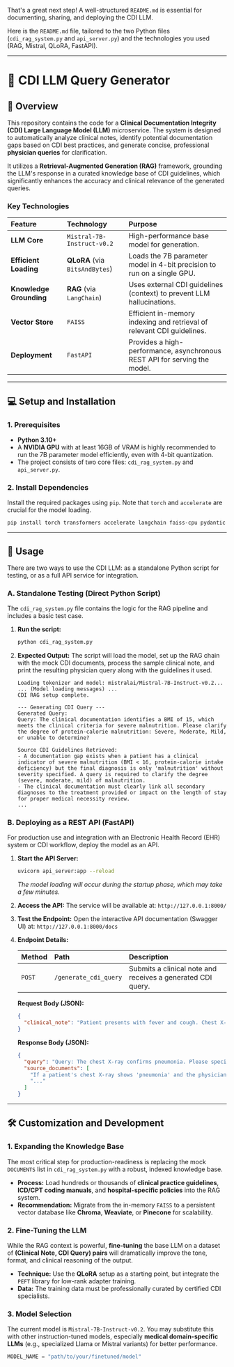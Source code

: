 That's a great next step\! A well-structured `README.md` is essential for documenting, sharing, and deploying the CDI LLM.

Here is the `README.md` file, tailored to the two Python files (`cdi_rag_system.py` and `api_server.py`) and the technologies you used (RAG, Mistral, QLoRA, FastAPI).

-----

# 🏥 CDI LLM Query Generator

## 📝 Overview

This repository contains the code for a **Clinical Documentation Integrity (CDI) Large Language Model (LLM)** microservice. The system is designed to automatically analyze clinical notes, identify potential documentation gaps based on CDI best practices, and generate concise, professional **physician queries** for clarification.

It utilizes a **Retrieval-Augmented Generation (RAG)** framework, grounding the LLM's response in a curated knowledge base of CDI guidelines, which significantly enhances the accuracy and clinical relevance of the generated queries.

### Key Technologies

| Feature | Technology | Purpose |
| :--- | :--- | :--- |
| **LLM Core** | `Mistral-7B-Instruct-v0.2` | High-performance base model for generation. |
| **Efficient Loading** | **QLoRA** (via `BitsAndBytes`) | Loads the 7B parameter model in 4-bit precision to run on a single GPU. |
| **Knowledge Grounding** | **RAG** (via `LangChain`) | Uses external CDI guidelines (context) to prevent LLM hallucinations. |
| **Vector Store** | `FAISS` | Efficient in-memory indexing and retrieval of relevant CDI guidelines. |
| **Deployment** | `FastAPI` | Provides a high-performance, asynchronous REST API for serving the model. |

-----

## 💻 Setup and Installation

### 1\. Prerequisites

  * **Python 3.10+**
  * A **NVIDIA GPU** with at least 16GB of VRAM is highly recommended to run the 7B parameter model efficiently, even with 4-bit quantization.
  * The project consists of two core files: `cdi_rag_system.py` and `api_server.py`.

### 2\. Install Dependencies

Install the required packages using `pip`. Note that `torch` and `accelerate` are crucial for the model loading.

```bash
pip install torch transformers accelerate langchain faiss-cpu pydantic fastapi uvicorn
```

-----

## 🚀 Usage

There are two ways to use the CDI LLM: as a standalone Python script for testing, or as a full API service for integration.

### A. Standalone Testing (Direct Python Script)

The `cdi_rag_system.py` file contains the logic for the RAG pipeline and includes a basic test case.

1.  **Run the script:**

    ```bash
    python cdi_rag_system.py
    ```

2.  **Expected Output:** The script will load the model, set up the RAG chain with the mock CDI documents, process the sample clinical note, and print the resulting physician query along with the guidelines it used.

    ```
    Loading tokenizer and model: mistralai/Mistral-7B-Instruct-v0.2...
    ... (Model loading messages) ...
    CDI RAG setup complete.

    --- Generating CDI Query ---
    Generated Query:
    Query: The clinical documentation identifies a BMI of 15, which meets the clinical criteria for severe malnutrition. Please clarify the degree of protein-calorie malnutrition: Severe, Moderate, Mild, or unable to determine?

    Source CDI Guidelines Retrieved:
    - A documentation gap exists when a patient has a clinical indicator of severe malnutrition (BMI < 16, protein-calorie intake deficiency) but the final diagnosis is only 'malnutrition' without severity specified. A query is required to clarify the degree (severe, moderate, mild) of malnutrition.
    - The clinical documentation must clearly link all secondary diagnoses to the treatment provided or impact on the length of stay for proper medical necessity review.
    ...
    ```

### B. Deploying as a REST API (FastAPI)

For production use and integration with an Electronic Health Record (EHR) system or CDI workflow, deploy the model as an API.

1.  **Start the API Server:**

    ```bash
    uvicorn api_server:app --reload
    ```

    *The model loading will occur during the startup phase, which may take a few minutes.*

2.  **Access the API:**
    The service will be available at: `http://127.0.0.1:8000/`

3.  **Test the Endpoint:**
    Open the interactive API documentation (Swagger UI) at: `http://127.0.0.1:8000/docs`

4.  **Endpoint Details:**

    | Method | Path | Description |
    | :--- | :--- | :--- |
    | `POST` | `/generate_cdi_query` | Submits a clinical note and receives a generated CDI query. |

    **Request Body (JSON):**

    ```json
    {
      "clinical_note": "Patient presents with fever and cough. Chest X-ray positive for pneumonia. No organism specified."
    }
    ```

    **Response Body (JSON):**

    ```json
    {
      "query": "Query: The chest X-ray confirms pneumonia. Please specify the suspected or confirmed causative organism (e.g., Aspiration, Bacterial, Viral, or Unspecified Organism) to ensure accurate coding.",
      "source_documents": [
        "If a patient's chest X-ray shows 'pneumonia' and the physician only documents 'pneumonia', a query must be issued to specify the organism...",
        "..."
      ]
    }
    ```

-----

## 🛠️ Customization and Development

### 1\. Expanding the Knowledge Base

The most critical step for production-readiness is replacing the mock `DOCUMENTS` list in `cdi_rag_system.py` with a robust, indexed knowledge base.

  * **Process:** Load hundreds or thousands of **clinical practice guidelines**, **ICD/CPT coding manuals**, and **hospital-specific policies** into the RAG system.
  * **Recommendation:** Migrate from the in-memory `FAISS` to a persistent vector database like **Chroma**, **Weaviate**, or **Pinecone** for scalability.

### 2\. Fine-Tuning the LLM

While the RAG context is powerful, **fine-tuning** the base LLM on a dataset of **(Clinical Note, CDI Query) pairs** will dramatically improve the tone, format, and clinical reasoning of the output.

  * **Technique:** Use the **QLoRA** setup as a starting point, but integrate the `PEFT` library for low-rank adapter training.
  * **Data:** The training data must be professionally curated by certified CDI specialists.

### 3\. Model Selection

The current model is `Mistral-7B-Instruct-v0.2`. You may substitute this with other instruction-tuned models, especially **medical domain-specific LLMs** (e.g., specialized Llama or Mistral variants) for better performance.

```python
MODEL_NAME = "path/to/your/finetuned/model"
```
